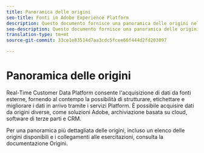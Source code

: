 ```yaml
---
title: Panoramica delle origini
seo-title: Fonti in Adobe Experience Platform
description: Questo documento fornisce una panoramica delle origini nella piattaforma dati cliente in tempo reale
seo-description: Questo documento fornisce una panoramica delle origini nella piattaforma dati cliente in tempo reale
translation-type: tm+mt
source-git-commit: 33ce1e83514d7aa3cdc5fcee66f444d2fd203097

---
```



# Panoramica delle origini

Real-Time Customer Data Platform consente l&#39;acquisizione di dati da fonti esterne, fornendo al contempo la possibilità di strutturare, etichettare e migliorare i dati in arrivo tramite i servizi Platform. È possibile acquisire dati da origini diverse, come soluzioni Adobe, archiviazione basata su cloud, software di terze parti e CRM.

Per una panoramica più dettagliata delle origini, incluso un elenco delle origini disponibili e i collegamenti alle esercitazioni, consulta la documentazione [](../../sources/home.md)Origini.